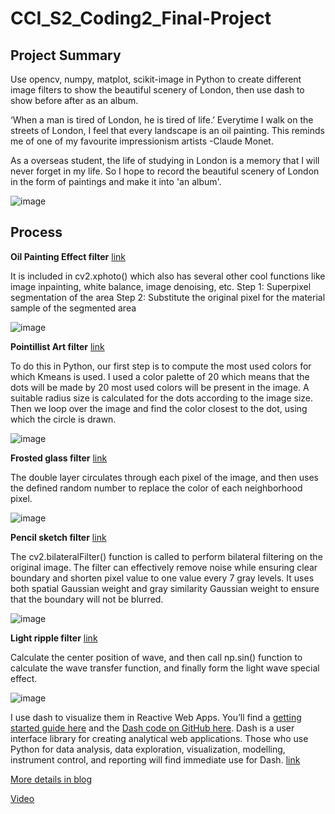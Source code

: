 # CCI_S2_Coding2_Final-Project

## Project Summary

Use opencv, numpy, matplot, scikit-image in Python to create different image filters to show the beautiful scenery of London, then use dash to show before after as an album.

‘When a man is tired of London, he is tired of life.’  Everytime I walk on the streets of London, I feel that every landscape is an oil painting. This reminds me of one of my favourite impressionism artists -Claude Monet. 

As a overseas student, the life of studying in London is a memory that I will never forget in my life.  So I hope to record the beautiful scenery of London in the form of paintings and make it into 'an album'.

![image](https://miro.medium.com/max/1400/1*8-M1SqpIR4UpcLnscn7WWw.png)

## Process

**Oil Painting Effect filter** [link](https://github.com/YIDAI1111/CCI_S2_Coding2_Final-Project/tree/main/image_Oil%20Painting%20Effect)

It is included in cv2.xphoto() which also has several other cool functions like image inpainting, white balance, image denoising, etc.
Step 1: Superpixel segmentation of the area
Step 2: Substitute the original pixel for the material sample of the segmented area

![image](https://miro.medium.com/max/1400/1*r7_dhyCAC6mPncjOHk7dMQ.png)


**Pointillist Art filter** [link](https://github.com/YIDAI1111/CCI_S2_Coding2_Final-Project/tree/main/image_Pointillist%20Art)

To do this in Python, our first step is to compute the most used colors for which Kmeans is used. I used a color palette of 20 which means that the dots will be made by 20 most used colors will be present in the image. A suitable radius size is calculated for the dots according to the image size. Then we loop over the image and find the color closest to the dot, using which the circle is drawn.

![image](https://miro.medium.com/max/1400/1*VfvGC5eNRuYeQsJizL7Jsg.png)


**Frosted glass filter** [link](https://github.com/YIDAI1111/CCI_S2_Coding2_Final-Project/tree/main/image_Frosted%20glass)

The double layer circulates through each pixel of the image, and then uses the defined random number to replace the color of each neighborhood pixel.

![image](https://miro.medium.com/max/1400/1*ie1b0x8yxKmloAI0YSd0Aw.png)


**Pencil sketch filter** [link](https://github.com/YIDAI1111/CCI_S2_Coding2_Final-Project/tree/main/image_%20Pencil%20sketch)

The cv2.bilateralFilter() function is called to perform bilateral filtering on the original image. The filter can effectively remove noise while ensuring clear boundary and shorten pixel value to one value every 7 gray levels. It uses both spatial Gaussian weight and gray similarity Gaussian weight to ensure that the boundary will not be blurred.

![image](https://miro.medium.com/max/1400/1*_6J_nq__k5HLbH3AO2sgNA.png)


**Light ripple filter**  [link](https://github.com/YIDAI1111/CCI_S2_Coding2_Final-Project/tree/main/image_Light%20ripple)

Calculate the center position of wave, and then call np.sin() function to calculate the wave transfer function, and finally form the light wave special effect.

![image](https://miro.medium.com/max/1400/1*uS8T0rLg45ZP5prHZ06aRw.png)

I use dash to visualize them in Reactive Web Apps. You’ll find a [getting started guide here](https://plotly.com/dash/) and the [Dash code on GitHub here](https://github.com/plotly/dash).
Dash is a user interface library for creating analytical web applications. Those who use Python for data analysis, data exploration, visualization, modelling, instrument control, and reporting will find immediate use for Dash. [link](https://github.com/YIDAI1111/CCI_S2_Coding2_Final-Project/tree/main/image_Light%20ripple)


[More details in blog](https://www.froyodai.com/post/cci-s2-coding2_final-project_my-album-of-london)

[Video](https://www.youtube.com/watch?v=HIquP0WDUDQ&t=11s)

